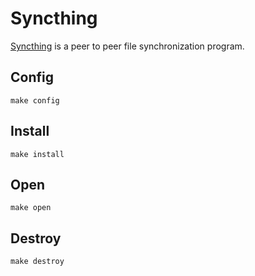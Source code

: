 # Syncthing

[Syncthing](https://hub.docker.com/r/syncthing/syncthing) is a peer to
peer file synchronization program.

## Config

```
make config
```

## Install

```
make install
```

## Open

```
make open
```

## Destroy

```
make destroy
```


